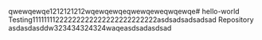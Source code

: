 qwewqewqe1212121212wqewqewqeqwewqeweqwqewqe# hello-world
Testing11111111222222222222222222222222asdsadsadsadsad Repository
asdasdasddw323434324324waqeasdsadasdsad
